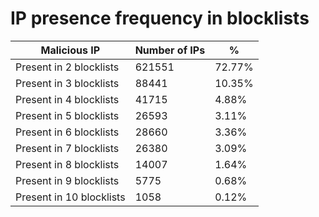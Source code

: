 # IP presence frequency in blocklists
| Malicious IP | Number of IPs | % |
|----|----|----|
| Present in 2 blocklists | 621551 | 72.77% |
| Present in 3 blocklists | 88441 | 10.35% |
| Present in 4 blocklists | 41715 | 4.88% |
| Present in 5 blocklists | 26593 | 3.11% |
| Present in 6 blocklists | 28660 | 3.36% |
| Present in 7 blocklists | 26380 | 3.09% |
| Present in 8 blocklists | 14007 | 1.64% |
| Present in 9 blocklists | 5775 | 0.68% |
| Present in 10 blocklists | 1058 | 0.12% |
